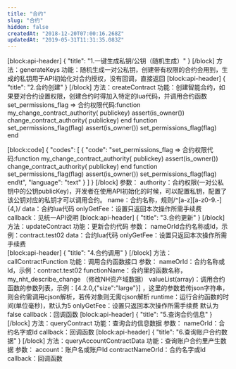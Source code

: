 ```yaml
---
title: "合约"
slug: "合约"
hidden: false
createdAt: "2018-12-20T07:00:16.268Z"
updatedAt: "2019-05-31T11:31:35.083Z"
---
```

[block:api-header]
{
  "title": "1.一键生成私钥/公钥（随机生成）"
}
[/block]
方法：generateKeys
功能：随机生成一对公私钥，创建带有权限的合约会用到，生成的私钥用于API初始化对合约授权，没有回调，直接返回
[block:api-header]
{
  "title": "2.合约创建"
}
[/block]
方法：createContract
功能：创建智能合约，如果要对合约设置权限，创建合约时得加入特定的lua代码，并调用合约函数set_permissions_flag => 合约权限代码:function my_change_contract_authority( publickey) assert(is_owner()) change_contract_authority( publickey) end function set_permissions_flag(flag) assert(is_owner()) set_permissions_flag(flag) end	


[block:code]
{
  "codes": [
    {
      "code": "set_permissions_flag => 合约权限代码:function my_change_contract_authority( publickey) assert(is_owner()) change_contract_authority( publickey) end function set_permissions_flag(flag) assert(is_owner()) set_permissions_flag(flag) end\t",
      "language": "text"
    }
  ]
}
[/block]
参数：
authority：合约权限(一对公私钥中的公钥publicKey)，开发者在使用API初始化的时候，可以配置私钥，配置了该公钥对应的私钥才可以调用合约。
name：合约名称，规则/^[a-z][a-z0-9\.-]{4,}/
data：合约lua代码
onlyGetFee：设置只返回本次操作所需手续费	
callback：见统一API说明
[block:api-header]
{
  "title": "3.合约更新"
}
[/block]
方法：updateContract
功能：更新合约代码
参数：
nameOrId合约名称或Id，示例：contract.test02
data：合约lua代码
onlyGetFee：设置只返回本次操作所需手续费	
[block:api-header]
{
  "title": "4.合约调用"
}
[/block]
方法：callContractFunction
功能：调用合约函数接口	
参数：
nameOrId：合约名称或Id，示例：contract.test02
functionName：合约里的函数名称，my_nht_describe_change （修改NH资产域数据）
valueList(array)：调用合约函数的参数列表，示例：[4.2.0,{"size":"large"}] ，这里的参数若传json字符串，则合约需调用cjson解析，若传对象则无需cjson解析
runtime：运行合约函数的时间(单位毫秒)，默认为5
onlyGetFee：设置只返回本次操作所需手续费	默认为false
callback：回调函数
[block:api-header]
{
  "title": "5.查询合约信息"
}
[/block]
方法：queryContract
功能：查询合约信息数据
参数：
nameOrId：合约名字或Id
callback：回调函数
[block:api-header]
{
  "title": "6.查询账户合约数据"
}
[/block]
方法：queryAccountContractData
功能：查询账户合约里产生数据
参数：
account：账户名或账户Id
contractNameOrId：合约名字或Id
callback：回调函数